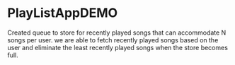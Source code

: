 # PlayListAppDEMO
Created queue to store for recently played songs that can accommodate N songs per user. we are able to fetch recently played songs based on the user and eliminate the least recently played songs when the store becomes full.

